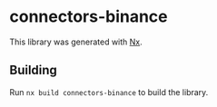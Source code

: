 # connectors-binance

This library was generated with [Nx](https://nx.dev).

## Building

Run `nx build connectors-binance` to build the library.

